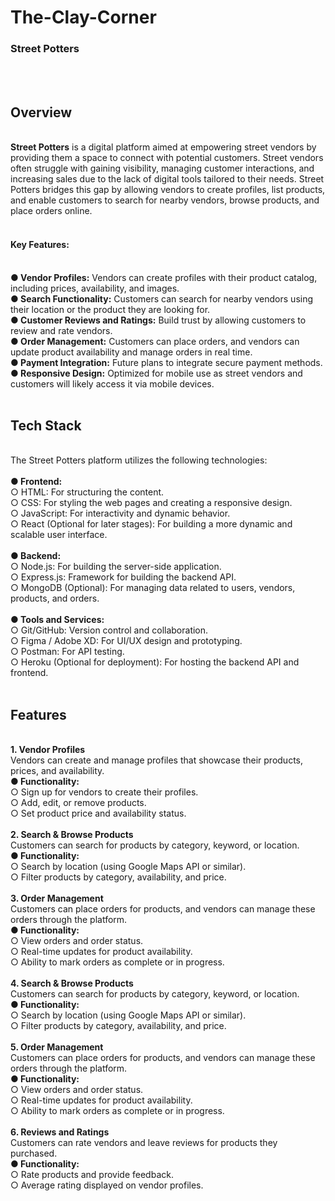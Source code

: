 <h1>The-Clay-Corner</h1>
<h3><b>Street Potters</b></h3> <br>
 <br>
<h2><b>Overview</b></h2> <br> 
<b>Street Potters</b> is a digital platform aimed at empowering street vendors by providing them a space to connect with potential customers. Street vendors often struggle with gaining visibility, managing customer interactions, and increasing sales due to the lack of digital tools tailored to their needs. Street Potters bridges this gap by allowing vendors to create profiles, list products, and enable customers to search for nearby vendors, browse products, and place orders online.<br> 
<br>
<h4><b>Key Features:</b></h4> <br> 
<b>● Vendor Profiles:</b> Vendors can create profiles with their product catalog, including prices, availability, and images. <br> 
<b>● Search Functionality:</b> Customers can search for nearby vendors using their location or 
the product they are looking for. <br> 
<b>● Customer Reviews and Ratings:</b> Build trust by allowing customers to review and rate 
vendors. <br> 
<b>● Order Management:</b> Customers can place orders, and vendors can update product 
availability and manage orders in real time.<br>
<b>● Payment Integration:</b> Future plans to integrate secure payment methods. <br> 
<b>● Responsive Design:</b> Optimized for mobile use as street vendors and customers will 
likely access it via mobile devices. <br> 
<br>
<h2><b>Tech Stack</b></h2> <br>
The Street Potters platform utilizes the following technologies: <br>
<br>
<b>● Frontend:</b> <br>
○ HTML: For structuring the content. <br>
○ CSS: For styling the web pages and creating a responsive design. <br>
○ JavaScript: For interactivity and dynamic behavior. <br>
○ React (Optional for later stages): For building a more dynamic and scalable user 
interface. <br>
<br>
<b>● Backend:</b> <br>
○ Node.js: For building the server-side application. <br>
○ Express.js: Framework for building the backend API. <br>
○ MongoDB (Optional): For managing data related to users, vendors, products, 
and orders. <br>
<br>
<b>● Tools and Services:</b> <br>
○ Git/GitHub: Version control and collaboration. <br>
○ Figma / Adobe XD: For UI/UX design and prototyping. <br>
○ Postman: For API testing. <br>
○ Heroku (Optional for deployment): For hosting the backend API and frontend. <br>
<br>

<h2><b>Features</b></h2><br><b>1. Vendor Profiles</b> <br>
Vendors can create and manage profiles that showcase their products, prices, and availability. <br>
<b>● Functionality:</b> <br>
○ Sign up for vendors to create their profiles. <br>
○ Add, edit, or remove products. <br>
○ Set product price and availability status. <br>
<br>
<b>2. Search & Browse Products</b> <br>
Customers can search for products by category, keyword, or location. <br>
<b>● Functionality: </b><br>
○ Search by location (using Google Maps API or similar). <br>
○ Filter products by category, availability, and price. <br>
<br>
<b>3. Order Management</b> <br>
Customers can place orders for products, and vendors can manage these orders through the 
platform. <br>
<b>● Functionality:</b> <br>
○ View orders and order status. <br>
○ Real-time updates for product availability. <br>
○ Ability to mark orders as complete or in progress. <br>
<br>
<b>4. Search & Browse Products</b> <br>
Customers can search for products by category, keyword, or location. <br>
<b>● Functionality:</b> <br>
○ Search by location (using Google Maps API or similar). <br>
○ Filter products by category, availability, and price. <br>
<br>
<b>5. Order Management</b> <br>
Customers can place orders for products, and vendors can manage these orders through the 
platform. <br>
<b>● Functionality:</b> <br>
○ View orders and order status. <br>
○ Real-time updates for product availability. <br>
○ Ability to mark orders as complete or in progress. <br>
<br>
<b>6. Reviews and Ratings</b> <br>
Customers can rate vendors and leave reviews for products they purchased. <br>
<b>● Functionality:</b> <br>
○ Rate products and provide feedback. <br>
○ Average rating displayed on vendor profiles. <br>
